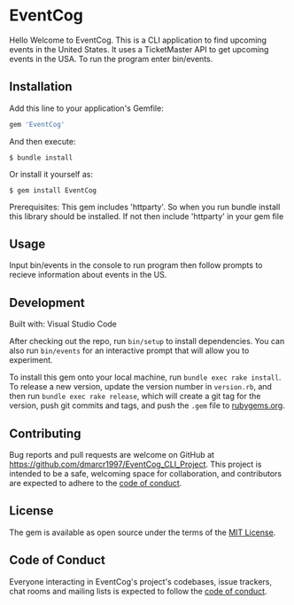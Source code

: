 # EventCog

Hello Welcome to EventCog. This is a CLI application to find upcoming events in the United States. It uses a TicketMaster API to get upcoming events in the USA. To run the program enter bin/events.
## Installation

Add this line to your application's Gemfile:

```ruby
gem 'EventCog'
```

And then execute:

    $ bundle install

Or install it yourself as:

    $ gem install EventCog

Prerequisites:
    This gem includes 'httparty'. So when you run bundle install this library should be installed. If not then include 'httparty' in your gem file 

## Usage

Input bin/events in the console to run program then follow prompts to recieve information about events in the US.

## Development

Built with:
 Visual Studio Code

After checking out the repo, run `bin/setup` to install dependencies. You can also run `bin/events` for an interactive prompt that will allow you to experiment.

To install this gem onto your local machine, run `bundle exec rake install`. To release a new version, update the version number in `version.rb`, and then run `bundle exec rake release`, which will create a git tag for the version, push git commits and tags, and push the `.gem` file to [rubygems.org](https://rubygems.org).

## Contributing

Bug reports and pull requests are welcome on GitHub at https://github.com/dmarcr1997/EventCog_CLI_Project. This project is intended to be a safe, welcoming space for collaboration, and contributors are expected to adhere to the [code of conduct](https://github.com/dmarcr1997/EventCog_CLI_Project/blob/master/CODE_OF_CONDUCT.md).


## License

The gem is available as open source under the terms of the [MIT License](https://opensource.org/licenses/MIT).

## Code of Conduct

Everyone interacting in EventCog's project's codebases, issue trackers, chat rooms and mailing lists is expected to follow the [code of conduct](https://github.com/dmarcr1997/EventCog_CLI_Project/blob/master/CODE_OF_CONDUCT.md).
